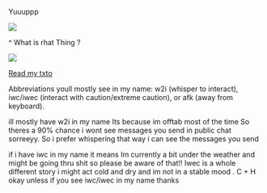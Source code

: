 Yuuuppp

![](https://file.garden/ZoDPf45LLl_qpQ-e/sou-hiyori%20(1).gif?v=1737090208975)

^ What is rhat Thing ?

![](https://komarev.com/ghpvc/?username=girlsrituals&color=lightgrey&style=flat&label=freaks)

[Read my txto](https://txto.eu.org/shift)

Abbreviations youll mostly see in my name: w2i (whisper to interact), iwc/iwec (interact with caution/extreme caution), or afk (away from keyboard). 

ill mostly have w2i in my name Its because im offtab most of the time So theres a 90% chance i wont see messages you send in public chat sorreeyy. So i prefer whispering that way i can see the messages you send

if i have iwc in my name it means Im currently a bit under the weather and might be going thru shit so please be aware of that!! Iwec is a whole different story i might act cold and dry and im not in a stable mood . C + H okay unless if you see iwc/iwec in my name thanks
